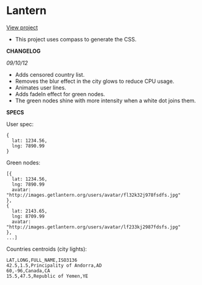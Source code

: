 Lantern
=======

[View project](http://vizzuality.github.com/lantern)

* This project uses compass to generate the CSS.

**CHANGELOG**

*09/10/12*

- Adds censored country list.
- Removes the blur effect in the city glows to reduce CPU usage.
- Animates user lines.
- Adds fadeIn effect for green nodes.
- The green nodes shine with more intensity when a white dot joins them. 

**SPECS**

User spec:

    {
      lat: 1234.56,
      lng: 7890.99
    }

Green nodes:

    [{
      lat: 1234.56,
      lng: 7890.99
      avatar: "http://images.getlantern.org/users/avatar/fl32k32j978fsdfs.jpg"
    },
    {
      lat: 2143.65,
      lng: 8709.99
      avatar: "http://images.getlantern.org/users/avatar/lf233kj2987fdsfs.jpg"
    },
    ...]

Countries centroids (city lights):

    LAT,LONG,FULL_NAME,ISO3136
    42.5,1.5,Principality of Andorra,AD
    60,-96,Canada,CA
    15.5,47.5,Republic of Yemen,YE
